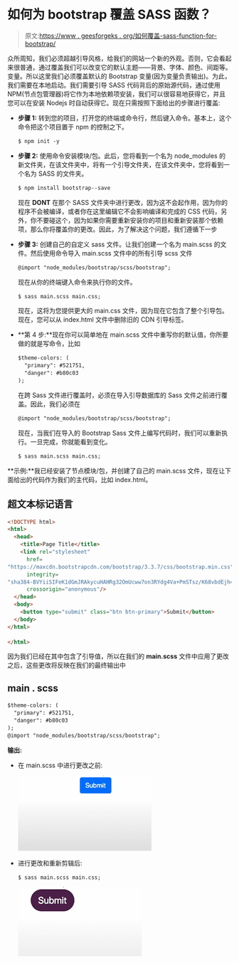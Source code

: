 # 如何为 bootstrap 覆盖 SASS 函数？

> 原文:[https://www . geesforgeks . org/如何覆盖-sass-function-for-bootstrap/](https://www.geeksforgeeks.org/how-to-overwrite-sass-function-for-bootstrap/)

众所周知，我们必须超越引导风格，给我们的网站一个新的外观。否则，它会看起来很普通，通过覆盖我们可以改变它的默认主题——背景、字体、颜色、间距等。变量。所以这里我们必须覆盖默认的 Bootstrap 变量(因为变量负责输出)。为此，我们需要在本地启动。我们需要引导 SASS 代码背后的原始源代码，通过使用 NPM(节点包管理器)将它作为本地依赖项安装，我们可以很容易地获得它，并且您可以在安装 Nodejs 时自动获得它。现在只需按照下面给出的步骤进行覆盖:

*   **步骤 1:** 转到您的项目，打开您的终端或命令行，然后键入命令。基本上，这个命令把这个项目置于 npm 的控制之下。

    ```html
    $ npm init -y
    ```

*   **步骤 2:** 使用命令安装模块/包。此后，您将看到一个名为 node_modules 的新文件夹，在该文件夹中，将有一个引导文件夹，在该文件夹中，您将看到一个名为 SASS 的文件夹。

    ```html
    $ npm install bootstrap--save 
    ```

    现在 **DONT** 在那个 SASS 文件夹中进行更改，因为这不会起作用，因为你的程序不会被编译，或者你在这里编辑它不会影响编译和完成的 CSS 代码，另外，你不要碰这个，因为如果你需要重新安装你的项目和重新安装那个依赖项，那么你将覆盖你的更改。因此，为了解决这个问题，我们遵循下一步

*   **步骤 3:** 创建自己的自定义 sass 文件。让我们创建一个名为 main.scss 的文件。然后使用命令导入 main.scss 文件中的所有引导 scss 文件

    ```html
    @import "node_modules/bootstrap/scss/bootstrap";
    ```

    现在从你的终端键入命令来执行你的文件。

    ```html
    $ sass main.scss main.css;
    ```

    现在，这将为您提供更大的 main.css 文件，因为现在它包含了整个引导包。现在，您可以从 index.html 文件中删除旧的 CDN 引导标签。

*   **第 4 步:**现在你可以简单地在 main.scss 文件中重写你的默认值，你所要做的就是写命令，比如

    ```html
    $theme-colors: (
      "primary": #521751,
      "danger": #b80c03
    );
    ```

    在跨 Sass 文件进行覆盖时，必须在导入引导数据库的 Sass 文件之前进行覆盖。因此，我们必须在

    ```html
    @import "node_modules/bootstrap/scss/bootstrap"; 
    ```

    现在，当我们在导入的 Bootstrap Sass 文件上编写代码时，我们可以重新执行。一旦完成，你就能看到变化。

    ```html
    $ sass main.scss main.css;
    ```

**示例:**我已经安装了节点模块/包，并创建了自己的 main.scss 文件，现在让下面给出的代码作为我们的主代码，比如 index.html。

## 超文本标记语言

```html
<!DOCTYPE html>
<html>
  <head>
    <title>Page Title</title>
    <link rel="stylesheet"
      href=
"https://maxcdn.bootstrapcdn.com/bootstrap/3.3.7/css/bootstrap.min.css"
      integrity=
"sha384-BVYiiSIFeK1dGmJRAkycuHAHRg32OmUcww7on3RYdg4Va+PmSTsz/K68vbdEjh4u"
      crossorigin="anonymous"/>
  </head>
  <body>
    <button type="submit" class="btn btn-primary">Submit</button>
  </body>
</html>

</html>
```

因为我们已经在其中包含了引导值，所以在我们的 **main.scss** 文件中应用了更改之后，这些更改将反映在我们的最终输出中

## main . scss

```html
$theme-colors: (
  "primary": #521751,
  "danger": #b80c03
);
@import "node_modules/bootstrap/scss/bootstrap";
```

**输出:**

*   在 main.scss 中进行更改之前:

    ![](img/771c5b68f4585db6a7c68677aef39279.png)

*   进行更改和重新剪辑后:

    ```html
    $ sass main.scss main.css;
    ```

    ![](img/9b04eb9c3eba67ca61020c74f29d1a7a.png)